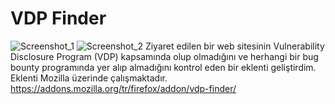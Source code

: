 # VDP Finder 
![Screenshot_1](https://github.com/user-attachments/assets/8657c053-593c-4876-aa8e-833d1a228f2a)
![Screenshot_2](https://github.com/user-attachments/assets/edf0a2d0-8ffc-4149-ad28-bf355842d711)
Ziyaret edilen bir web sitesinin Vulnerability Disclosure Program (VDP) kapsamında olup olmadığını ve herhangi bir bug bounty programında yer alıp almadığını kontrol eden bir eklenti geliştirdim. Eklenti Mozilla üzerinde çalışmaktadır.
https://addons.mozilla.org/tr/firefox/addon/vdp-finder/
